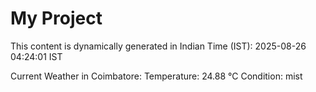 # My Project

This content is dynamically generated in Indian Time (IST): 2025-08-26 04:24:01 IST


Current Weather in Coimbatore:
Temperature: 24.88 °C
Condition: mist
